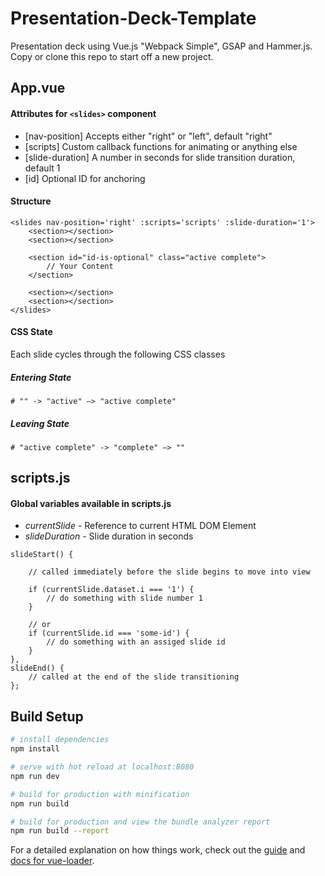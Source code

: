 # Presentation-Deck-Template
Presentation deck using Vue.js "Webpack Simple", GSAP and Hammer.js. Copy or clone this repo to start off a new project.

## App.vue
#### Attributes for ```<slides>``` component
- [nav-position] Accepts either "right" or "left", default "right"
- [scripts] Custom callback functions for animating or anything else
- [slide-duration] A number in seconds for slide transition duration, default 1
- [id] Optional ID for anchoring

####  Structure
```
<slides nav-position='right' :scripts='scripts' :slide-duration='1'>
    <section></section>
    <section></section>

    <section id="id-is-optional" class="active complete">
        // Your Content
    </section>

    <section></section>
    <section></section>
</slides>
```

#### CSS State
Each slide cycles through the following CSS classes

##### Entering State
    # "" -> "active" –> "active complete"

##### Leaving State
    # "active complete" -> "complete" –> "" 


## scripts.js
#### Global variables available in scripts.js
- *currentSlide* - Reference to current HTML DOM Element
- *slideDuration* - Slide duration in seconds 
```
slideStart() {

    // called immediately before the slide begins to move into view

    if (currentSlide.dataset.i === '1') {
        // do something with slide number 1
    }

    // or 
    if (currentSlide.id === 'some-id') {
        // do something with an assiged slide id
    }
},
slideEnd() {
    // called at the end of the slide transitioning 
};
```

## Build Setup

``` bash
# install dependencies
npm install

# serve with hot reload at localhost:8080
npm run dev

# build for production with minification
npm run build

# build for production and view the bundle analyzer report
npm run build --report
```

For a detailed explanation on how things work, check out the [guide](http://vuejs-templates.github.io/webpack/) and [docs for vue-loader](http://vuejs.github.io/vue-loader).